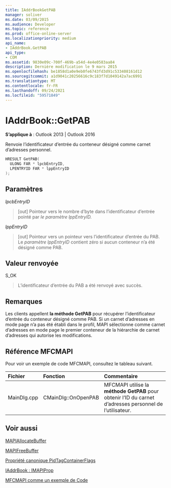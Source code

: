 ```yaml
---
title: IAddrBookGetPAB
manager: soliver
ms.date: 03/09/2015
ms.audience: Developer
ms.topic: reference
ms.prod: office-online-server
ms.localizationpriority: medium
api_name:
- IAddrBook.GetPAB
api_type:
- COM
ms.assetid: 9830e09c-700f-469b-a54d-4e4e0583aa84
description: Dernière modification le 9 mars 2015
ms.openlocfilehash: be1858d1a0e9eb0fe6743fd3d91c533408161d12
ms.sourcegitcommit: a1d9041c20256616c9c183f7d1049142a7ac6991
ms.translationtype: MT
ms.contentlocale: fr-FR
ms.lasthandoff: 09/24/2021
ms.locfileid: "59571849"
---
```

# <a name="iaddrbookgetpab"></a>IAddrBook::GetPAB

  
  
**S’applique à** : Outlook 2013 | Outlook 2016 
  
Renvoie l’identificateur d’entrée du conteneur désigné comme carnet d’adresses personnel.
  
```cpp
HRESULT GetPAB(
  ULONG FAR * lpcbEntryID,
  LPENTRYID FAR * lppEntryID
);
```

## <a name="parameters"></a>Paramètres

 _lpcbEntryID_
  
> [out] Pointeur vers le nombre d’byte dans l’identificateur d’entrée pointé par _le paramètre lppEntryID._ 
    
 _lppEntryID_
  
> [out] Pointeur vers un pointeur vers l’identificateur d’entrée du PAB. Le  _paramètre lppEntryID_ contient zéro si aucun conteneur n’a été désigné comme PAB. 
    
## <a name="return-value"></a>Valeur renvoyée

S_OK 
  
> L’identificateur d’entrée du PAB a été renvoyé avec succès.
    
## <a name="remarks"></a>Remarques

Les clients appellent **la méthode GetPAB** pour récupérer l’identificateur d’entrée du conteneur désigné comme PAB. Si un carnet d’adresses en mode page n’a pas été établi dans le profil, MAPI sélectionne comme carnet d’adresses en mode page le premier conteneur de la hiérarchie de carnet d’adresses qui autorise les modifications. 
  
## <a name="mfcmapi-reference"></a>Référence MFCMAPI

Pour voir un exemple de code MFCMAPI, consultez le tableau suivant.
  
|**Fichier**|**Fonction**|**Commentaire**|
|:-----|:-----|:-----|
|MainDlg.cpp  <br/> |CMainDlg::OnOpenPAB  <br/> |MFCMAPI utilise la **méthode GetPAB** pour obtenir l’ID du carnet d’adresses personnel de l’utilisateur.  <br/> |
   
## <a name="see-also"></a>Voir aussi



[MAPIAllocateBuffer](mapiallocatebuffer.md)
  
[MAPIFreeBuffer](mapifreebuffer.md)
  
[Propriété canonique PidTagContainerFlags](pidtagcontainerflags-canonical-property.md)
  
[IAddrBook : IMAPIProp](iaddrbookimapiprop.md)


[MFCMAPI comme un exemple de Code](mfcmapi-as-a-code-sample.md)

